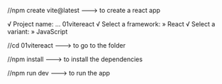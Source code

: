 //npm create vite@latest ---> to create a react app

√ Project name: ... 01vitereact
√ Select a framework: » React
√ Select a variant: » JavaScript

//cd 01vitereact ---> to go to the folder

//npm install ---> to install the dependencies

//npm run dev ---> to run the app

